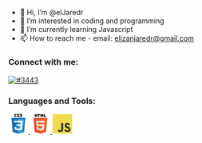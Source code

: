 - 👋 Hi, I’m @elJaredr
- 👀 I’m interested in coding and programming
- 🌱 I’m currently learning Javascript
- 📫 How to reach me - email: elizanjaredr@gmail.com

<h3 align="left">Connect with me:</h3>
<p align="left">
<a href="https://discord.gg/#3443" target="blank"><img align="center" src="https://raw.githubusercontent.com/rahuldkjain/github-profile-readme-generator/master/src/images/icons/Social/discord.svg" alt="#3443" height="30" width="40" /></a>
</p>

<h3 align="left">Languages and Tools:</h3>
<p align="left"> <a href="https://www.w3schools.com/css/" target="_blank"> <img src="https://raw.githubusercontent.com/devicons/devicon/master/icons/css3/css3-original-wordmark.svg" alt="css3" width="40" height="40"/> </a> <a href="https://www.w3.org/html/" target="_blank"> <img src="https://raw.githubusercontent.com/devicons/devicon/master/icons/html5/html5-original-wordmark.svg" alt="html5" width="40" height="40"/> </a> <a href="https://developer.mozilla.org/en-US/docs/Web/JavaScript" target="_blank"> <img src="https://raw.githubusercontent.com/devicons/devicon/master/icons/javascript/javascript-original.svg" alt="javascript" width="40" height="40"/> </a> </p>

<!---
elJaredr/elJaredr is a ✨ special ✨ repository because its `README.md` (this file) appears on your GitHub profile.
You can click the Preview link to take a look at your changes.
--->
